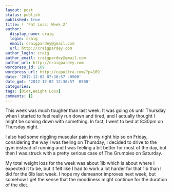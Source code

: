 ```yaml
---
layout: post
status: publish
published: true
title: ! 'Fat Loss: Week 2'
author:
  display_name: craig
  login: craig
  email: craigpardey@gmail.com
  url: http://craigpardey.com
author_login: craig
author_email: craigpardey@gmail.com
author_url: http://craigpardey.com
wordpress_id: 169
wordpress_url: http://capultra.com/?p=169
date: '2012-12-02 07:36:57 -0500'
date_gmt: '2012-12-02 12:36:57 -0500'
categories:
tags: [Diet,Weight Loss]
comments: []
---
```


This week was much tougher than last week. It was going ok until Thursday when
I started to feel really run down and tired, and I actually thought I might be
coming down with something. In fact, I went to bed at 8:30pm on Thursday
night.

I also had some niggling muscular pain in my right hip so on Friday,
considering the way I was feeling on Thursday, I decided to drive to the gym
instead of running and I was feeling a bit better for most of the day, but
then I was struck with a pretty serious case of The Grumpies on Saturday.

My total weight loss for the week was about 1lb which is about where I
expected it to be, but it felt like I had to work a lot harder for that 1lb
than I did for the 6lb last week. I hope my demeanor improves next week, but
somehow I get the sense that the moodiness might continue for the duration of
the diet.

